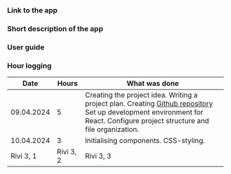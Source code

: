 ### Link to the app

### Short description of the app

### User guide

### Hour logging 
| Date | Hours | What was done |
|----------|----------|----------|
| 09.04.2024 | 5 | Creating the project idea. Writing a project plan. Creating [Github repository](https://github.com/satuhark/practice-assignment) Set up development environment for React. Configure project structure and file organization.|
| 10.04.2024 | 3 | Initialising components. CSS-styling. |
| Rivi 3, 1 | Rivi 3, 2 | Rivi 3, 3 |

